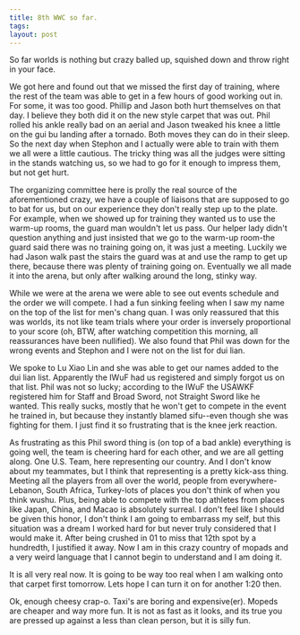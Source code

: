 ```yaml
---
title: 8th WWC so far.
tags: 
layout: post
---
```

So far worlds is nothing but crazy balled up, squished down and throw right in your face.



We got here and found out that we missed the first day of training, where the rest of the team was able to get in a few hours of good working out in.  For some, it was too good.  Phillip and Jason both hurt themselves on that day.  I believe they both did it on the new style carpet that was out.  Phil rolled his ankle really bad on an aerial and Jason tweaked his knee a little on the gui bu landing after a tornado. Both moves they can do in their sleep.  So the next day when Stephon and I actually were able to train with them we all were a little cautious.  The tricky thing was all the judges were sitting in the stands watching us, so we had to go for it enough to impress them, but not get hurt.  



The organizing committee here is prolly the real source of the aforementioned crazy, we have a couple of liaisons that are supposed to go to bat for us, but on our experience they don't really step up to the plate.  For example, when we showed up for training they wanted us to use the warm-up rooms, the guard man wouldn't let us pass.  Our helper lady didn't question anything and just insisted that we go to the warm-up room-the guard said there was no training going on, it was just a meeting.    Luckily we had Jason walk past the stairs the guard was at and use the ramp to get up there, because there was plenty of training going on.  Eventually we all made it into the arena, but only after walking around the long, stinky way. 



While we were at the arena we were able to see out events schedule and the order we will compete.  I had a fun sinking feeling when I saw my name on the top of the list for men's chang quan.  I was only reassured that this was worlds, its not like team trials where your order is inversely proportional to your score (oh, BTW, after watching competition this morning, all reassurances have been nullified).  We also found that Phil was down for the wrong events and Stephon and I were not on the list for dui lian.  



We spoke to Lu Xiao Lin and she was able to get our names added to the dui lian list.  Apparently the IWuF had us registered and simply forgot us on that list.  Phil was not so lucky; according to the IWuF the USAWKF registered him for Staff and Broad Sword, not Straight Sword like he wanted.  This really sucks, mostly that he won't get to compete in the event he trained in, but because they instantly blamed sifu--even though she was fighting for them.  I just find it so frustrating that is the knee jerk reaction.



As frustrating as this Phil sword thing is (on top of a bad ankle) everything is going well, the team is cheering hard for each other, and we are all getting along.  One U.S. Team, here representing our country.  And I don't know about my teammates, but I think that representing is a pretty kick-ass thing.  Meeting all the players from all over the world, people from everywhere-Lebanon, South Africa, Turkey-lots of places you don't think of when you think wushu. Plus, being able to compete with the top athletes from places like Japan, China, and Macao is absolutely surreal.   I don't feel like I should be given this honor, I don't think I am going to embarrass my self, but this situation was a dream I worked hard for but never truly considered that I would make it.  After being crushed in 01 to miss that 12th spot by a hundredth, I justified it away.  Now I am in this crazy country of mopads and a very weird language that I cannot begin to understand and I am doing it.  



It is all very real now. It is going to be way too real when I am walking onto that carpet first tomorrow.  Lets hope I can turn it on for another 1:20 then. 



Ok, enough cheesy crap-o. Taxi's are boring and expensive(er).  Mopeds are cheaper and way more fun.  It is not as fast as it looks, and its true you are pressed up against a less than clean person, but it is silly fun.
